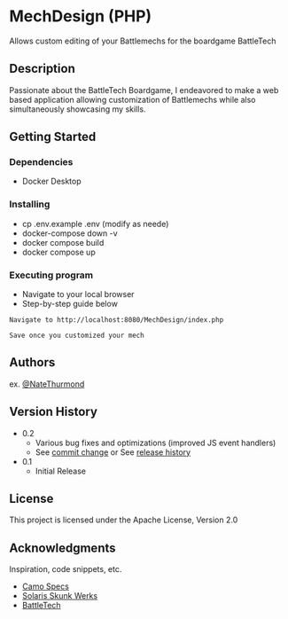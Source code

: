 # MechDesign (PHP)

Allows custom editing of your Battlemechs for the boardgame BattleTech

## Description

Passionate about the BattleTech Boardgame, I endeavored to make a web based application allowing customization of Battlemechs while also simultaneously showcasing my skills.

## Getting Started

### Dependencies

* Docker Desktop

### Installing

* cp .env.example .env (modify as neede)
* docker-compose down -v
* docker compose build
* docker compose up

### Executing program

* Navigate to your local browser
* Step-by-step guide below
```
Navigate to http://localhost:8080/MechDesign/index.php

Save once you customized your mech
```

## Authors

ex. [@NateThurmond](https://github.com/NateThurmond)

## Version History

* 0.2
    * Various bug fixes and optimizations (improved JS event handlers)
    * See [commit change]() or See [release history]()
* 0.1
    * Initial Release

## License

This project is licensed under the Apache License, Version 2.0

## Acknowledgments

Inspiration, code snippets, etc.
* [Camo Specs](https://camospecs.com/)
* [Solaris Skunk Werks](https://solarisskunkwerks.com/)
* [BattleTech](https://www.battletech.com/)